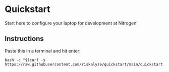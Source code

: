 # Quickstart

Start here to configure your laptop for development at Nitrogen!

## Instructions

Paste this in a terminal and hit enter:

```shell
bash -c "$(curl -s https://raw.githubusercontent.com/riskalyze/quickstart/main/quickstart.sh)"
```
